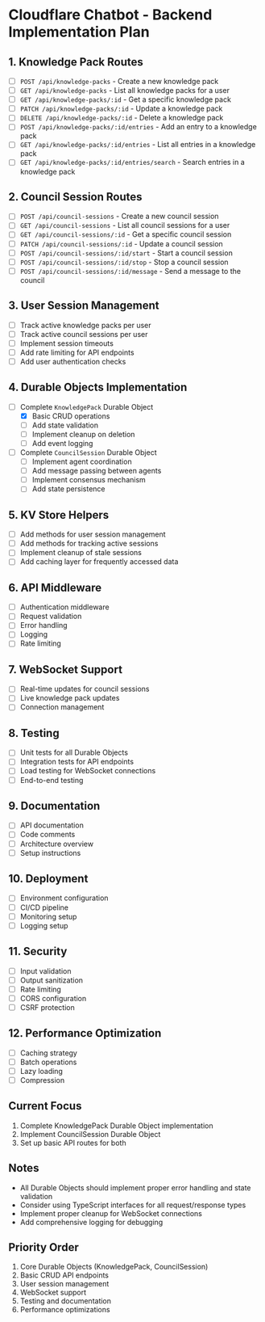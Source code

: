 # Cloudflare Chatbot - Backend Implementation Plan

## 1. Knowledge Pack Routes
- [ ] `POST /api/knowledge-packs` - Create a new knowledge pack
- [ ] `GET /api/knowledge-packs` - List all knowledge packs for a user
- [ ] `GET /api/knowledge-packs/:id` - Get a specific knowledge pack
- [ ] `PATCH /api/knowledge-packs/:id` - Update a knowledge pack
- [ ] `DELETE /api/knowledge-packs/:id` - Delete a knowledge pack
- [ ] `POST /api/knowledge-packs/:id/entries` - Add an entry to a knowledge pack
- [ ] `GET /api/knowledge-packs/:id/entries` - List all entries in a knowledge pack
- [ ] `GET /api/knowledge-packs/:id/entries/search` - Search entries in a knowledge pack

## 2. Council Session Routes
- [ ] `POST /api/council-sessions` - Create a new council session
- [ ] `GET /api/council-sessions` - List all council sessions for a user
- [ ] `GET /api/council-sessions/:id` - Get a specific council session
- [ ] `PATCH /api/council-sessions/:id` - Update a council session
- [ ] `POST /api/council-sessions/:id/start` - Start a council session
- [ ] `POST /api/council-sessions/:id/stop` - Stop a council session
- [ ] `POST /api/council-sessions/:id/message` - Send a message to the council

## 3. User Session Management
- [ ] Track active knowledge packs per user
- [ ] Track active council sessions per user
- [ ] Implement session timeouts
- [ ] Add rate limiting for API endpoints
- [ ] Add user authentication checks

## 4. Durable Objects Implementation
- [ ] Complete `KnowledgePack` Durable Object
  - [x] Basic CRUD operations
  - [ ] Add state validation
  - [ ] Implement cleanup on deletion
  - [ ] Add event logging
- [ ] Complete `CouncilSession` Durable Object
  - [ ] Implement agent coordination
  - [ ] Add message passing between agents
  - [ ] Implement consensus mechanism
  - [ ] Add state persistence

## 5. KV Store Helpers
- [ ] Add methods for user session management
- [ ] Add methods for tracking active sessions
- [ ] Implement cleanup of stale sessions
- [ ] Add caching layer for frequently accessed data

## 6. API Middleware
- [ ] Authentication middleware
- [ ] Request validation
- [ ] Error handling
- [ ] Logging
- [ ] Rate limiting

## 7. WebSocket Support
- [ ] Real-time updates for council sessions
- [ ] Live knowledge pack updates
- [ ] Connection management

## 8. Testing
- [ ] Unit tests for all Durable Objects
- [ ] Integration tests for API endpoints
- [ ] Load testing for WebSocket connections
- [ ] End-to-end testing

## 9. Documentation
- [ ] API documentation
- [ ] Code comments
- [ ] Architecture overview
- [ ] Setup instructions

## 10. Deployment
- [ ] Environment configuration
- [ ] CI/CD pipeline
- [ ] Monitoring setup
- [ ] Logging setup

## 11. Security
- [ ] Input validation
- [ ] Output sanitization
- [ ] Rate limiting
- [ ] CORS configuration
- [ ] CSRF protection

## 12. Performance Optimization
- [ ] Caching strategy
- [ ] Batch operations
- [ ] Lazy loading
- [ ] Compression

## Current Focus
1. Complete KnowledgePack Durable Object implementation
2. Implement CouncilSession Durable Object
3. Set up basic API routes for both

## Notes
- All Durable Objects should implement proper error handling and state validation
- Consider using TypeScript interfaces for all request/response types
- Implement proper cleanup for WebSocket connections
- Add comprehensive logging for debugging

## Priority Order
1. Core Durable Objects (KnowledgePack, CouncilSession)
2. Basic CRUD API endpoints
3. User session management
4. WebSocket support
5. Testing and documentation
6. Performance optimizations
